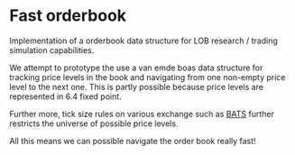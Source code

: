 # Fast orderbook 
Implementation of a orderbook data structure for LOB research / trading simulation capabilities. 

We attempt to prototype the use a van emde boas data structure for tracking price levels in the book and navigating from one non-empty price level to the next one. This is partly possible because price levels are represented in 6.4 fixed point. 

Further more, tick size rules on various exchange such as [BATS](http://cdn.batstrading.com/resources/participant_resources/BATSEuro_FESE_Ticks.pdf) further restricts the universe of possible price levels. 

All this means we can possible navigate the order book really fast!
